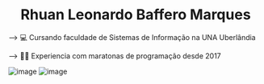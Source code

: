<h1 align="center">Rhuan Leonardo Baffero Marques</h1>

--> 💻 Cursando faculdade de Sistemas de Informação na UNA Uberlândia</p>
--> 👨‍💻 Experiencia com maratonas de programação desde 2017</p>

![image](https://user-images.githubusercontent.com/65932111/132789948-1d1ddaf7-9c9c-4a8d-927b-670c8f3f28f8.png) ![image](https://user-images.githubusercontent.com/65932111/132789987-c3cd42c2-5de5-496d-a577-ff684a01d434.png)


<!--
**Rhuan-Marques/Rhuan-Marques** is a ✨ _special_ ✨ repository because its `README.md` (this file) appears on your GitHub profile.

Here are some ideas to get you started:

- 🔭 I’m currently working on ...
- 🌱 I’m currently learning ...
- 👯 I’m looking to collaborate on ...
- 🤔 I’m looking for help with ...
- 💬 Ask me about ...
- 📫 How to reach me: ...
- 😄 Pronouns: ...
- ⚡ Fun fact: ...
-->
